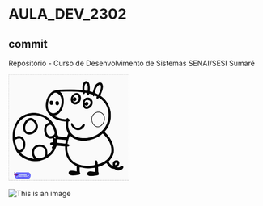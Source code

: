 # AULA_DEV_2302
## commit
Repositório - Curso de Desenvolvimento de Sistemas SENAI/SESI Sumaré

![This is an image](imagem.png)

![This is an image](/IMG/peppa.png)
